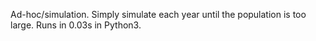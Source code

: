 Ad-hoc/simulation. Simply simulate each year until the population is too large. Runs in 0.03s in Python3.
